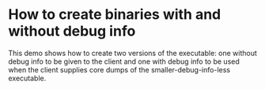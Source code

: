 # How to create binaries with and without debug info

This demo shows how to create two versions of the executable: one without debug
info to be given to the client and one with debug info to be used when the client
supplies core dumps of the smaller-debug-info-less executable.
